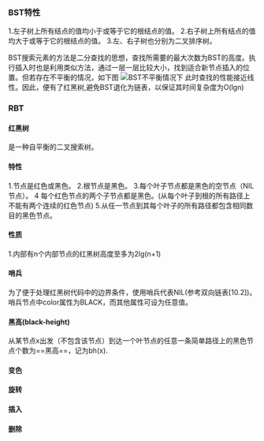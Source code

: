 ### BST特性
1.左子树上所有结点的值均小于或等于它的根结点的值。
2.右子树上所有结点的值均大于或等于它的根结点的值。
3.左、右子树也分别为二叉排序树。

BST搜索元素的方法是二分查找的思想，查找所需要的最大次数为BST的高度。执行插入时也是利用类似方法，通过一层一层比较大小，找到适合新节点插入的位置。但若存在不平衡的情况，如下图
![BST不平衡情况下](http://5b0988e595225.cdn.sohucs.com/images/20171102/3490195d7e3a405c97c34d391c71f09b.png)
此时查找的性能接近线性。因此，便有了红黑树,避免BST退化为链表，以保证其时间复杂度为O(lgn)

### RBT

#### 红黑树
是一种自平衡的二叉搜索树。
#### 特性
1.节点是红色或黑色。
2.根节点是黑色。
3.每个叶子节点都是黑色的空节点（NIL节点）。
4 每个红色节点的两个子节点都是黑色。(从每个叶子到根的所有路径上不能有两个连续的红色节点)
5.从任一节点到其每个叶子的所有路径都包含相同数目的黑色节点。
#### 性质
1.内部有n个内部节点的红黑树高度至多为2lg(n+1)


#### 哨兵
为了便于处理红黑树代码中的边界条件，使用哨兵代表NIL(参考双向链表[10.2])。哨兵节点中color属性为BLACK，而其他属性可设为任意值。

#### 黑高(black-height)
从某节点x出发（不包含该节点）到达一个叶节点的任意一条简单路径上的黑色节点个数为==黑高==，记为bh(x).

#### 变色

#### 旋转

#### 插入

#### 删除
